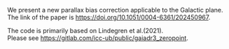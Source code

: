 We present a new parallax bias correction applicable to the Galactic plane.   
The link of the paper is https://doi.org/10.1051/0004-6361/202450967.


The code is primarily based on Lindegren et al.(2021).   
Please see https://gitlab.com/icc-ub/public/gaiadr3_zeropoint.
